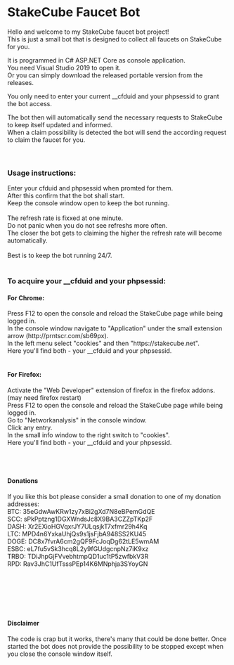 # StakeCube Faucet Bot

Hello and welcome to my StakeCube faucet bot project!<br>
This is just a small bot that is designed to collect all faucets on StakeCube for you.<br>

It is programmed in C# ASP.NET Core as console application.<br>
You need Visual Studio 2019 to open it.<br>
Or you can simply download the released portable version from the releases.

You only need to enter your current __cfduid and your phpsessid to grant the bot access.

The bot then will automatically send the necessary requests to StakeCube to keep itself updated and informed.<br>
When a claim possibility is detected the bot will send the according request to claim the faucet for you.<br>
<br>
<br>


<h3>Usage instructions:</h3>
Enter your cfduid and phpsessid when promted for them.<br>
After this confirm that the bot shall start.<br>
Keep the console window open to keep the bot running.<br>
<br>
The refresh rate is fixxed at one minute.<br>
Do not panic when you do not see refreshs more often.<br>
The closer the bot gets to claiming the higher the refresh rate will become automatically.<br>
<br>
Best is to keep the bot running 24/7.<br>
<br>

<h3>To acquire your __cfduid and your phpsessid:</h3>
<h4>For Chrome:</h4>
Press F12 to open the console and reload the StakeCube page while being logged in.<br>
In the console window navigate to "Application" under the small extension arrow (http://prntscr.com/sb69px).<br>
In the left menu select "cookies" and then "https://stakecube.net".<br>
Here you'll find both - your __cfduid and your phpsessid.<br>
<br>

<h4>For Firefox:</h4>
Activate the "Web Developer" extension of firefox in the firefox addons. (may need firefox restart)<br>
Press F12 to open the console and reload the StakeCube page while being logged in.<br>
Go to "Networkanalysis" in the console window.<br>
Click any entry.<br>
In the small info window to the right switch to "cookies".<br>
Here you'll find both - your __cfduid and your phpsessid.<br>
<br><br><br>

<h4>Donations</h4>
If you like this bot please consider a small donation to one of my donation addresses:<br>
BTC: 35eGdwAwKRw1zy7xBi2gXd7N8eBPemGdQE<br>
SCC: sPkPptzng1DGXWndsJc8X9BA3CZZpTKp2F<br>
DASH: Xr2EXioHGVqxrJY7ULqsjkT7xfmr29h4Kq<br>
LTC: MPD4n6YxkaUhjQs9s1jsFjbA948SS2KU45<br>
DOGE: DC8x7fvrA6cm2gQF9FcJoqDg62tLE5wmAM<br>
ESBC: eL7fu5vSk3hcq8L2y9fGUdgcnpNz7iK9xz<br>
TRBO: TDiJhpGjFVvebhtmpQD1uc1tP5zwfbkV3R<br>
RPD: Rav3JhC1UfTsssPEp14K6MNphja3SYoyGN<br>

<br><br><br><br><br>
<h4>Disclaimer</h4>
The code is crap but it works, there's many that could be done better.
Once started the bot does not provide the possibility to be stopped except when you close the console window itself.
